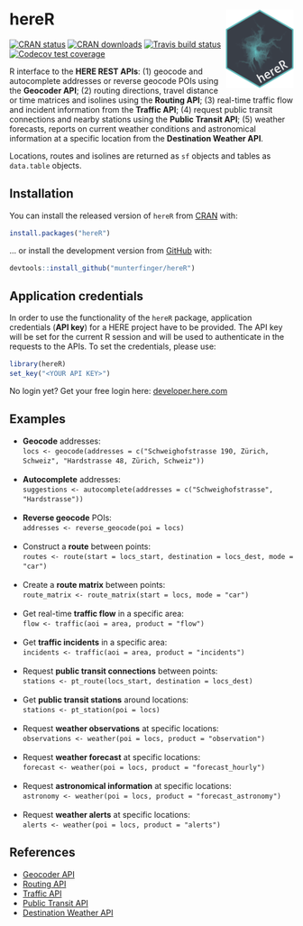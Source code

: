 # hereR <img src="man/figures/logo.svg" align="right" alt="" width="120" />
<!-- badges: start -->
[![CRAN status](https://www.r-pkg.org/badges/version/hereR)](https://CRAN.R-project.org/package=hereR)
[![CRAN downloads](https://cranlogs.r-pkg.org/badges/last-month/hereR?color=brightgreen)](https://CRAN.R-project.org/package=hereR)
[![Travis build status](https://travis-ci.org/munterfinger/hereR.svg?branch=master)](https://travis-ci.org/munterfinger/hereR)
[![Codecov test coverage](https://codecov.io/gh/munterfinger/hereR/branch/master/graph/badge.svg)](https://codecov.io/gh/munterfinger/hereR?branch=master)
<!-- badges: end -->

R interface to the **HERE REST APIs**:
(1) geocode and autocomplete addresses or reverse geocode POIs using the **Geocoder API**;
(2) routing directions, travel distance or time matrices and isolines using the **Routing API**;
(3) real-time traffic flow and incident information from the **Traffic API**;
(4) request public transit connections and nearby stations using the **Public Transit API**;
(5) weather forecasts, reports on current weather conditions and astronomical information at a specific location from the **Destination Weather API**.

Locations, routes and isolines are returned as `sf` objects and tables as `data.table` objects.

## Installation

You can install the released version of `hereR` from [CRAN](https://CRAN.R-project.org/package=hereR/) with:

``` r
install.packages("hereR")
```

... or install the development version from [GitHub](https://github.com/munterfinger/hereR/) with:

``` r
devtools::install_github("munterfinger/hereR")
```

## Application credentials

In order to use the functionality of the `hereR` package, application credentials (**API key**) for a HERE project have to be provided. The API key will be set for the current R session and will be used to authenticate in the requests to the APIs.
To set the credentials, please use:
``` r
library(hereR)
set_key("<YOUR API KEY>")
```
No login yet? Get your free login here: [developer.here.com](https://developer.here.com/)

## Examples

* **Geocode** addresses:<br>`locs <- geocode(addresses = c("Schweighofstrasse 190, Zürich, Schweiz", "Hardstrasse 48, Zürich, Schweiz"))`<br><br>
* **Autocomplete** addresses:<br>`suggestions <- autocomplete(addresses = c("Schweighofstrasse", "Hardstrasse"))`<br><br>
* **Reverse geocode** POIs:<br>`addresses <- reverse_geocode(poi = locs)`<br><br>
* Construct a **route** between points:<br>`routes <- route(start = locs_start, destination = locs_dest, mode = "car")`<br><br>
* Create a **route matrix** between points:<br>`route_matrix <- route_matrix(start = locs, mode = "car")`<br><br>
* Get real-time **traffic flow** in a specific area:<br>`flow <- traffic(aoi = area, product = "flow")`<br><br>
* Get **traffic incidents** in a specific area:<br>`incidents <- traffic(aoi = area, product = "incidents")`<br><br>
* Request **public transit connections** between points:<br>`stations <- pt_route(locs_start, destination = locs_dest)`<br><br>
* Get **public transit stations** around locations:<br>`stations <- pt_station(poi = locs)`<br><br>
* Request **weather observations** at specific locations:<br>`observations <- weather(poi = locs, product = "observation")`<br><br>
* Request **weather forecast** at specific locations:<br>`forecast <- weather(poi = locs, product = "forecast_hourly")`<br><br>
* Request **astronomical information** at specific locations:<br>`astronomy <- weather(poi = locs, product = "forecast_astronomy")`<br><br>
* Request **weather alerts** at specific locations:<br>`alerts <- weather(poi = locs, product = "alerts")`

## References

* [Geocoder API](https://developer.here.com/documentation/geocoder)
* [Routing API](https://developer.here.com/documentation/routing)
* [Traffic API](https://developer.here.com/documentation/traffic)
* [Public Transit API](https://developer.here.com/documentation/transit)
* [Destination Weather API](https://developer.here.com/documentation/weather)
